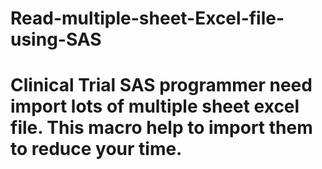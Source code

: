 # Read-multiple-sheet-Excel-file-using-SAS
# Clinical Trial SAS programmer need import lots of multiple sheet excel file. This macro help to import them to reduce your time.
